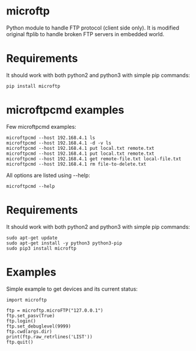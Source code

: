 microftp
======
Python module to handle FTP protocol (client side only). It is modified original ftplib to handle broken FTP servers in embedded world.

Requirements
============

It should work with both python2 and python3 with simple pip commands:
```
pip install microftp
```

microftpcmd examples
========

Few microftpcmd examples:
```
microftpcmd --host 192.168.4.1 ls
microftpcmd --host 192.168.4.1 -d -v ls
microftpcmd --host 192.168.4.1 put local.txt remote.txt
microftpcmd --host 192.168.4.1 put local.txt remote.txt
microftpcmd --host 192.168.4.1 get remote-file.txt local-file.txt
microftpcmd --host 192.168.4.1 rm file-to-delete.txt
```

All options are listed using --help:

```
microftpcmd --help
```

Requirements
============

It should work with both python2 and python3 with simple pip commands:
```
sudo apt-get update
sudo apt-get install -y python3 python3-pip
sudo pip3 install microftp
```

Examples
========

Simple example to get devices and its current status:

```
import microftp

ftp = microftp.microFTP("127.0.0.1")
ftp.set_pasv(True)
ftp.login()
ftp.set_debuglevel(9999)
ftp.cwd(args.dir)
print(ftp.raw_retrlines('LIST'))
ftp.quit()
```

